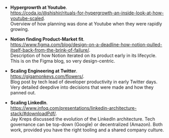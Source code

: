 - **Hypergrowrth at Youtube**.  
https://coda.io/@shishir/rituals-for-hypergrowth-an-inside-look-at-how-youtube-scaled.  
Overview of how planning was done at Youtube when they were rapidly growing.  

- **Notion finding Product-Market fit**.  
https://www.figma.com/blog/design-on-a-deadline-how-notion-pulled-itself-back-from-the-brink-of-failure/.  
Description of how Notion iterated on its product early in its lifecycle. This is on the Figma blog, so very design-centric.   

- **Scaling Engineering at Twitter**.  
https://gigamonkeys.com/flowers/.  
Blog post by tech lead of developer productivity in early Twitter days. Very detailed deepdive into decisions that were made and how they panned out.  

- **Scaling LinkedIn**.  
https://www.infoq.com/presentations/linkedin-architecture-stack/#downloadPdf/.  
Jay Kreps discussed the evolution of the LinkedIn architecture. Tech governance can be top-down (Google) or decentralized (Amazon). Both work, provided you have the right tooling and a shared company culture.  
